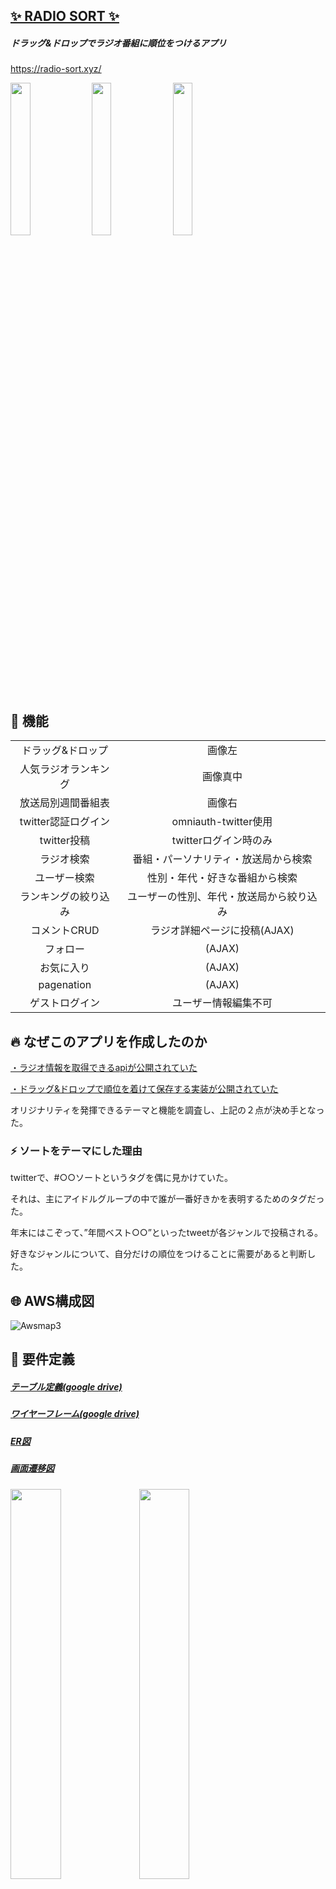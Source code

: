 ## [✨ RADIO SORT ✨](https://radio-sort.xyz/)
##### ドラッグ&ドロップでラジオ番組に順位をつけるアプリ
https://radio-sort.xyz/

<img src="https://user-images.githubusercontent.com/53632056/83470954-639a0080-a4be-11ea-9ab7-ca54cae263c0.gif" width="25%">       <img src="https://user-images.githubusercontent.com/53632056/83470938-5d0b8900-a4be-11ea-8495-1df7e60e7ded.png" width="25%">       <img src="https://user-images.githubusercontent.com/53632056/83470947-6137a680-a4be-11ea-9290-b50d57db6079.png" width="25%">

## :rocket: 機能
|  |  |
|:---:|:---:|
|ドラッグ&ドロップ | 画像左|
|人気ラジオランキング |画像真中|
|放送局別週間番組表 | 画像右|
|twitter認証ログイン | omniauth-twitter使用|
|twitter投稿 |twitterログイン時のみ |
|ラジオ検索 |番組・パーソナリティ・放送局から検索 |
|ユーザー検索 |性別・年代・好きな番組から検索 |
|ランキングの絞り込み |ユーザーの性別、年代・放送局から絞り込み |
|コメントCRUD |ラジオ詳細ページに投稿(AJAX) |
|フォロー |(AJAX) |
|お気に入り |(AJAX) |
|pagenation |(AJAX) |
|ゲストログイン |ユーザー情報編集不可|

## :fire: なぜこのアプリを作成したのか
[・ラジオ情報を取得できるapiが公開されていた](https://ststarfield.blog.fc2.com/blog-entry-150.html)

[・ドラッグ&ドロップで順位を着けて保存する実装が公開されていた](https://qiita.com/jnchito/items/391fb16d3f69fda9bdae)

オリジナリティを発揮できるテーマと機能を調査し、上記の２点が決め手となった。

### :zap: ソートをテーマにした理由
twitterで、#○○ソートというタグを偶に見かけていた。

それは、主にアイドルグループの中で誰が一番好きかを表明するためのタグだった。

年末にはこぞって、”年間ベスト○○”といったtweetが各ジャンルで投稿される。

好きなジャンルについて、自分だけの順位をつけることに需要があると判断した。

## :globe_with_meridians: AWS構成図
![Awsmap3](https://user-images.githubusercontent.com/53632056/83936074-afb8ae00-a7fa-11ea-89e9-aa09c2b927e9.png)


## :page_facing_up: 要件定義
##### [テーブル定義(google drive)](https://drive.google.com/open?id=14TFr-lGAmlESY14Kn3y8R-7Zqiitp3eo)
##### [ワイヤーフレーム(google drive)](https://drive.google.com/open?id=1g-u-8UI5Wyv6E817qPA5uoZZWSi0TY0j)
##### [ER図](https://user-images.githubusercontent.com/53632056/72213365-42496f80-3531-11ea-8d37-742a78e9961d.png)
##### [画面遷移図](https://user-images.githubusercontent.com/53632056/76596050-91674d00-6540-11ea-9e0c-0d6e77469a85.png)
 
<img src="https://user-images.githubusercontent.com/53632056/72213365-42496f80-3531-11ea-8d37-742a78e9961d.png" width="40%"> <img src="https://user-images.githubusercontent.com/53632056/76596050-91674d00-6540-11ea-9e0c-0d6e77469a85.png" width="40%">

## 💎 Gem
| gem | usage |
|:---:|:---:|
|ranked-model |お気に入りに順位を与える |
|jquery-ui-rails |順位をドラッグ&ドロップでつける |
|slim-rails |slimに変換 |
|materialize-sass |CSSフレームワーク |
|ransack |検索 |
|devise |ログイン機能(twitter認証) |
|nokogiri |apiから取得したxmlをパース |
|kaminari |ページネーション |
|omniauth-twitter |twitterログイン |
|twitter |twitter投稿 |
|rubocop-rails |コードの静的解析 |
|rspec-rails |テスト |
  
## 💻 バージョン
ruby '2.6.5'

Rails '5.2.4.1'

PostgreSQL '11.5'

## :pencil: 作者
##### [wantedly](https://www.wantedly.com/users/113160879)
##### [qiita](https://qiita.com/takayuki-takahashi-dic)
##### [github profile](https://github.com/tktkaws)
## [✨ RADIO SORT ✨](https://radio-sort.xyz/)
##### ドラッグ&ドロップでラジオ番組に順位をつけるアプリ
https://radio-sort.xyz/

<img src="https://user-images.githubusercontent.com/53632056/83470954-639a0080-a4be-11ea-9ab7-ca54cae263c0.gif" width="25%">       <img src="https://user-images.githubusercontent.com/53632056/83470938-5d0b8900-a4be-11ea-8495-1df7e60e7ded.png" width="25%">       <img src="https://user-images.githubusercontent.com/53632056/83470947-6137a680-a4be-11ea-9290-b50d57db6079.png" width="25%">

## :rocket: 機能
|  |  |
|:---:|:---:|
|ドラッグ&ドロップ | 画像左|
|人気ラジオランキング |画像真中|
|放送局別週間番組表 | 画像右|
|twitter認証ログイン | omniauth-twitter使用|
|twitter投稿 |twitterログイン時のみ |
|ラジオ検索 |番組・パーソナリティ・放送局から検索 |
|ユーザー検索 |性別・年代・好きな番組から検索 |
|ランキングの絞り込み |ユーザーの性別、年代・放送局から絞り込み |
|コメントCRUD |ラジオ詳細ページに投稿(AJAX) |
|フォロー |(AJAX) |
|お気に入り |(AJAX) |
|pagenation |(AJAX) |
|ゲストログイン |ユーザー情報編集不可|

## :fire: なぜこのアプリを作成したのか
[・ラジオ情報を取得できるapiが公開されていた](https://ststarfield.blog.fc2.com/blog-entry-150.html)

[・ドラッグ&ドロップで順位を着けて保存する実装が公開されていた](https://qiita.com/jnchito/items/391fb16d3f69fda9bdae)

オリジナリティを発揮できるテーマと機能を調査し、上記の２点が決め手となった。

### :zap: ソートをテーマにした理由
twitterで、#○○ソートというタグを偶に見かけていた。

それは、主にアイドルグループの中で誰が一番好きかを表明するためのタグだった。

年末にはこぞって、”年間ベスト○○”といったtweetが各ジャンルで投稿される。

好きなジャンルについて、自分だけの順位をつけることに需要があると判断した。

## :globe_with_meridians: AWS構成図
![Awsmap3](https://user-images.githubusercontent.com/53632056/83936074-afb8ae00-a7fa-11ea-89e9-aa09c2b927e9.png)


## :page_facing_up: 要件定義
##### [テーブル定義(google drive)](https://drive.google.com/open?id=14TFr-lGAmlESY14Kn3y8R-7Zqiitp3eo)
##### [ワイヤーフレーム(google drive)](https://drive.google.com/open?id=1g-u-8UI5Wyv6E817qPA5uoZZWSi0TY0j)
##### [ER図](https://user-images.githubusercontent.com/53632056/72213365-42496f80-3531-11ea-8d37-742a78e9961d.png)
##### [画面遷移図](https://user-images.githubusercontent.com/53632056/76596050-91674d00-6540-11ea-9e0c-0d6e77469a85.png)
 
<img src="https://user-images.githubusercontent.com/53632056/72213365-42496f80-3531-11ea-8d37-742a78e9961d.png" width="40%"> <img src="https://user-images.githubusercontent.com/53632056/76596050-91674d00-6540-11ea-9e0c-0d6e77469a85.png" width="40%">

## 💎 Gem
| gem | usage |
|:---:|:---:|
|ranked-model |お気に入りに順位を与える |
|jquery-ui-rails |順位をドラッグ&ドロップでつける |
|slim-rails |slimに変換 |
|materialize-sass |CSSフレームワーク |
|ransack |検索 |
|devise |ログイン機能(twitter認証) |
|nokogiri |apiから取得したxmlをパース |
|kaminari |ページネーション |
|omniauth-twitter |twitterログイン |
|twitter |twitter投稿 |
|rubocop-rails |コードの静的解析 |
|rspec-rails |テスト |
  
## 💻 バージョン
ruby '2.6.5'

Rails '5.2.4.1'

PostgreSQL '11.5'

## :pencil: 作者
##### [wantedly](https://www.wantedly.com/users/113160879)
##### [qiita](https://qiita.com/takayuki-takahashi-dic)
##### [github profile](https://github.com/tktkaws)
